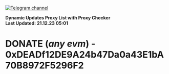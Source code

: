 [![Telegram channel](https://img.shields.io/endpoint?url=https://runkit.io/damiankrawczyk/telegram-badge/branches/master?url=https://t.me/n4z4v0d)](https://t.me/n4z4v0d) 

**Dynamic Updates Proxy List with Proxy Checker**  
**Last Updated: 21.12.23 05:01**

# DONATE (_any evm_) - 0xDEADf12DE9A24b47Da0a43E1bA70B8972F5296F2
